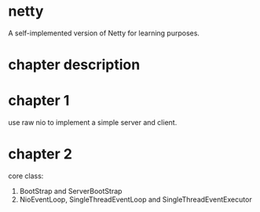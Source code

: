 # netty
A self-implemented version of Netty for learning purposes.

# chapter description

# chapter 1
use raw nio to implement a simple server and client.

# chapter 2
core class:
1. BootStrap and ServerBootStrap
2. NioEventLoop, SingleThreadEventLoop and SingleThreadEventExecutor